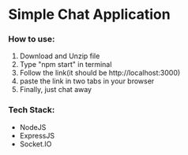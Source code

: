 <h1>Simple Chat Application</h1>
<h3>How to use:</h3>
<ol>
  <li>Download and Unzip file</li>
  <li>Type "npm start" in terminal</li>
  <li>Follow the link(it should be http://localhost:3000)</li>
  <li>paste the link in two tabs in your browser</li>
  <li>Finally, just chat away</li>
</ol>

<h3>Tech Stack:</h3>
<ul>
  <li>NodeJS</li>
  <li>ExpressJS</li>
  <li>Socket.IO</li>
</ul>
